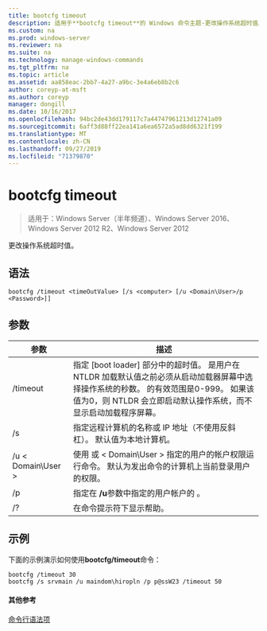 ```yaml
---
title: bootcfg timeout
description: 适用于**bootcfg timeout**的 Windows 命令主题-更改操作系统超时值。
ms.custom: na
ms.prod: windows-server
ms.reviewer: na
ms.suite: na
ms.technology: manage-windows-commands
ms.tgt_pltfrm: na
ms.topic: article
ms.assetid: aa858eac-2bb7-4a27-a9bc-3e4a6eb8b2c6
author: coreyp-at-msft
ms.author: coreyp
manager: dongill
ms.date: 10/16/2017
ms.openlocfilehash: 94bc2de43dd179117c7a44747961213d12741a09
ms.sourcegitcommit: 6aff3d88ff22ea141a6ea6572a5ad8dd6321f199
ms.translationtype: MT
ms.contentlocale: zh-CN
ms.lasthandoff: 09/27/2019
ms.locfileid: "71379870"
---
```

# <a name="bootcfg-timeout"></a>bootcfg timeout

>适用于：Windows Server（半年频道）、Windows Server 2016、Windows Server 2012 R2、Windows Server 2012

更改操作系统超时值。

## <a name="syntax"></a>语法
```
bootcfg /timeout <timeOutValue> [/s <computer> [/u <Domain\User>/p <Password>]]
```
## <a name="parameters"></a>参数

|        参数        |                                                                                                                                                                                  描述                                                                                                                                                                                   |
|-------------------------|--------------------------------------------------------------------------------------------------------------------------------------------------------------------------------------------------------------------------------------------------------------------------------------------------------------------------------------------------------------------------------|
| /timeout <timeOutValue> | 指定 [boot loader] 部分中的超时值。 <timeOutValue> 是用户在 NTLDR 加载默认值之前必须从启动加载器屏幕中选择操作系统的秒数。 <timeOutValue> 的有效范围是0-999。 如果该值为0，则 NTLDR 会立即启动默认操作系统，而不显示启动加载程序屏幕。 |
|      /s <computer>      |                                                                                                                               指定远程计算机的名称或 IP 地址（不使用反斜杠）。 默认值为本地计算机。                                                                                                                               |
|    /u < Domain\User >     |                                                                                       使用 <User> 或 < Domain\User > 指定的用户的帐户权限运行命令。 默认为发出命令的计算机上当前登录用户的权限。                                                                                        |
|      /p <Password>      |                                                                                                                                            指定在 **/u**参数中指定的用户帐户的 <Password>。                                                                                                                                             |
|           /?            |                                                                                                                                                                      在命令提示符下显示帮助。                                                                                                                                                                      |

## <a name="BKMK_examples"></a>示例
下面的示例演示如何使用**bootcfg/timeout**命令：
```
bootcfg /timeout 30
bootcfg /s srvmain /u maindom\hiropln /p p@ssW23 /timeout 50
```
#### <a name="additional-references"></a>其他参考
[命令行语法项](command-line-syntax-key.md)
